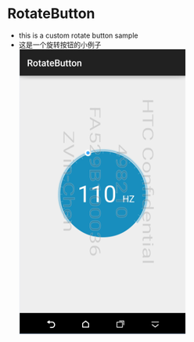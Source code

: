 # RotateButton
* this is a custom rotate button sample
* 这是一个旋转按钮的小例子
![screenshot](screenshot/screenshot1.png)
